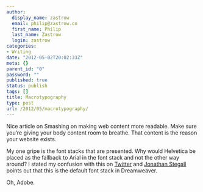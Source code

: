 ```yaml
---
author:
  display_name: zastrow
  email: philip@zastrow.co
  first_name: Philip
  last_name: Zastrow
  login: zastrow
categories:
- Writing
date: "2012-05-02T20:02:33Z"
meta: {}
parent_id: "0"
password: ""
published: true
status: publish
tags: []
title: Macrotypography
type: post
url: /2012/05/macrotypography/
---
```

<p>Nice article on Smashing on making web content more readable. Make sure you’re giving your body content room to breathe. That content is the reason your website exists.</p>
<p>My one gripe is the font stacks that are presented. Why would Helvetica be placed as the fallback to Arial in the font stack and not the other way around?  I stated my confusion with this on <a href="https://twitter.com/zastrow/status/197759093262393346">Twitter</a> and <a href="https://twitter.com/#!/jonathanstegall/status/197759867803541505">Jonathan Stegall</a> points out that this is the default font stack in Dreamweaver.</p>
<p>Oh, Adobe.</p>
